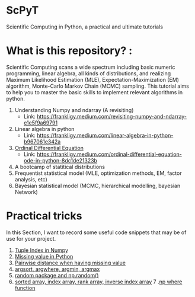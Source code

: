 # ScPyT
Scientific Computing in Python, a practical and ultimate tutorials

# What is this repository? :

Scientific Computing scans a wide spectrum including basic numeric programming, linear algebra, all kinds of distributions, and realizing Maximum Likelihood Estimation (MLE), Expectation-Maximization (EM) algorithm, Monte-Carlo Markov Chain (MCMC) sampling. This tutorial aims to help you to master the basic skills to implement relevant algorithms in python. 


1. Understanding Numpy and ndarray (A revisiting)
    * Link: https://frankligy.medium.com/revisiting-numpy-and-ndarray-e1e5f9a69791
2. Linear algebra in python
    * Link: https://frankligy.medium.com/linear-algebra-in-python-b967061e342a
3. [Ordinal Differential Equation](https://github.com/frankligy/ScPyT/blob/main/ODE/submission/Frank_system_biology_hw.pdf)
    * Link: https://frankligy.medium.com/ordinal-differential-equation-ode-in-python-8dc1de21323b
4. A bootcamp of statitical distributions 
5. Frequentist statistical model (MLE, optimization methods, EM, factor analysis, etc)
6. Bayesian statistical model (MCMC, hierarchical modelling, bayesian Network)


# Practical tricks

In this Section, I want to record some useful code snippets that may be of use for your project.

1. [Tuple Index in Numpy](https://github.com/frankligy/ScPyT/blob/main/tricks/1_tuple_index.ipynb)
2. [Missing value in Python](https://github.com/frankligy/ScPyT/blob/main/tricks/2_nan.ipynb)
3. [Pairwise distance when having missing value](https://github.com/frankligy/ScPyT/blob/main/tricks/3_compute_dist_NA.ipynb)
4. [argsort, argwhere, argmin, argmax](https://github.com/frankligy/ScPyT/blob/main/tricks/4_arg_sort.ipynb)
5. [random package and np.random()](https://github.com/frankligy/ScPyT/blob/main/tricks/5_random.ipynb)
6. [sorted array, index array, rank array, inverse index array](https://github.com/frankligy/ScPyT/blob/main/tricks/6_sorting.ipynb)
7 .[np where function](https://github.com/frankligy/ScPyT/blob/main/tricks/7_np_where.ipynb)
